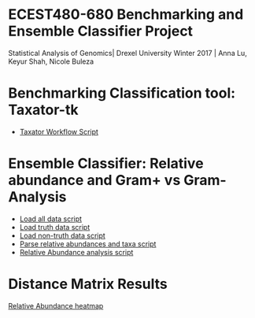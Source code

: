 ECEST480-680 Benchmarking and Ensemble Classifier Project
=========================================================

Statistical Analysis of Genomics|
Drexel University Winter 2017 |
Anna Lu, Keyur Shah, Nicole Buleza

# Benchmarking Classification tool: Taxator-tk

* [Taxator Workflow Script](https://github.com/ahl54/ECEST480-680/blob/master/benchmark/scripts/taxator_master_job.sh)

# Ensemble Classifier: Relative abundance and Gram+ vs Gram- Analysis

* [Load all data script](https://github.com/ahl54/ECEST480-680/blob/master/classifier/load_data.m)
* [Load truth data script](https://github.com/ahl54/ECEST480-680/blob/master/classifier/load_truth.m)
* [Load non-truth data script](https://github.com/ahl54/ECEST480-680/blob/master/classifier/load_tools.m)
* [Parse relative abundances and taxa script](https://github.com/ahl54/ECEST480-680/blob/master/classifier/parse_ra.m)
* [Relative Abundance analysis script](https://github.com/ahl54/ECEST480-680/blob/master/classifier/relative_abundance.m)

# Distance Matrix Results
[Relative Abundance heatmap](https://github.com/ahl54/ECEST480-680/blob/master/classifier/distmatrix.JPG)

